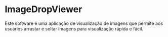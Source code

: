 # ImageDropViewer
 Este software é uma aplicação de visualização de imagens que permite aos usuários arrastar e soltar imagens para visualização rápida e fácil.
